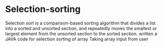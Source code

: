 # Selection-sorting
Selection sort is a comparison-based sorting algorithm that divides a list into a sorted and unsorted section, and repeatedly moves the smallest or largest element from the unsorted section to the sorted section.
written a JAVA code for selection sorting of array
Taking array input from user


